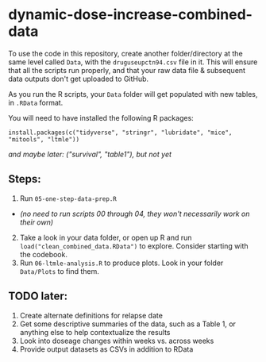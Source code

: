 # dynamic-dose-increase-combined-data

To use the code in this repository, create another folder/directory at the same level called `Data`, with the `druguseupctn94.csv` file in it. This will ensure that all the scripts run properly, and that your raw data file & subsequent data outputs don't get uploaded to GitHub.

As you run the R scripts, your `Data` folder will get populated with new tables, in `.RData` format.

You will need to have installed the following R packages:

`install.packages(c("tidyverse", "stringr", "lubridate", "mice", "mitools", "ltmle"))`

*and maybe later: ("survival", "table1"), but not yet*


## Steps:

1. Run `05-one-step-data-prep.R`
  - *(no need to run scripts 00 through 04, they won't necessarily work on their own)*
2. Take a look in your data folder, or open up R and run `load("clean_combined_data.RData")` to explore. Consider starting with the codebook.
3. Run `06-ltmle-analysis.R` to produce plots. Look in your folder `Data/Plots` to find them.


## TODO later:

1. Create alternate definitions for relapse date
2. Get some descriptive summaries of the data, such as a Table 1, or anything else to help contextualize the results
3. Look into doseage changes within weeks vs. across weeks
4. Provide output datasets as CSVs in addition to RData